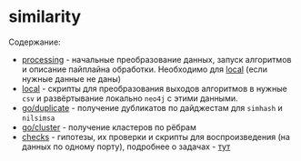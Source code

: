 # similarity

Содержание:

- [processing](./processing/readme.md) - начальные преобразование данных, запуск алгоритмов и описание пайплайна обработки. Необходимо для [local](./local/readme.md) (если нужные данные не даны)
- [local](./local/readme.md) - скрипты для преобразования выходов алгоритмов в нужные `csv` и развёртывание локально `neo4j` с этими данными.
- [go/duplicate](./go/duplicate/) - получение дубликатов по дайджестам для `simhash` и `nilsimsa`
- [go/cluster](./go/cluster/) - получение кластеров по рёбрам
- [checks](./checks/checks.md) - гипотезы, их проверки и скрипты для воспроизведения (на данных по одному порту), подробнее о задачах - [тут](https://cyberok.gitlab.yandexcloud.net/cok/rooster/analytics/-/issues/253)
